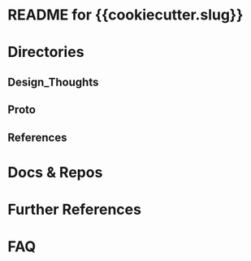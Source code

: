 # README for {{cookiecutter.slug}}

# Directories

## Design_Thoughts

## Proto

## References

# Docs & Repos

# Further References

# FAQ


